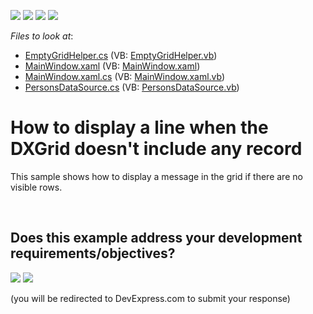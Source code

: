<!-- default badges list -->
![](https://img.shields.io/endpoint?url=https://codecentral.devexpress.com/api/v1/VersionRange/128649877/14.1.3%2B)
[![](https://img.shields.io/badge/Open_in_DevExpress_Support_Center-FF7200?style=flat-square&logo=DevExpress&logoColor=white)](https://supportcenter.devexpress.com/ticket/details/E1786)
[![](https://img.shields.io/badge/📖_How_to_use_DevExpress_Examples-e9f6fc?style=flat-square)](https://docs.devexpress.com/GeneralInformation/403183)
[![](https://img.shields.io/badge/💬_Leave_Feedback-feecdd?style=flat-square)](#does-this-example-address-your-development-requirementsobjectives)
<!-- default badges end -->
<!-- default file list -->
*Files to look at*:

* [EmptyGridHelper.cs](./CS/GridExample/EmptyGridHelper.cs) (VB: [EmptyGridHelper.vb](./VB/GridExample/EmptyGridHelper.vb))
* [MainWindow.xaml](./CS/GridExample/MainWindow.xaml) (VB: [MainWindow.xaml](./VB/GridExample/MainWindow.xaml))
* [MainWindow.xaml.cs](./CS/GridExample/MainWindow.xaml.cs) (VB: [MainWindow.xaml.vb](./VB/GridExample/MainWindow.xaml.vb))
* [PersonsDataSource.cs](./CS/GridExample/PersonsDataSource.cs) (VB: [PersonsDataSource.vb](./VB/GridExample/PersonsDataSource.vb))
<!-- default file list end -->
# How to display a line when the DXGrid doesn't include any record 


<p>This sample shows how to display a message in the grid if there are no visible rows.</p>

<br/>


<!-- feedback -->
## Does this example address your development requirements/objectives?

[<img src="https://www.devexpress.com/support/examples/i/yes-button.svg"/>](https://www.devexpress.com/support/examples/survey.xml?utm_source=github&utm_campaign=wpf-data-grid-display-text-in-grid-with-no-records&~~~was_helpful=yes) [<img src="https://www.devexpress.com/support/examples/i/no-button.svg"/>](https://www.devexpress.com/support/examples/survey.xml?utm_source=github&utm_campaign=wpf-data-grid-display-text-in-grid-with-no-records&~~~was_helpful=no)

(you will be redirected to DevExpress.com to submit your response)
<!-- feedback end -->
